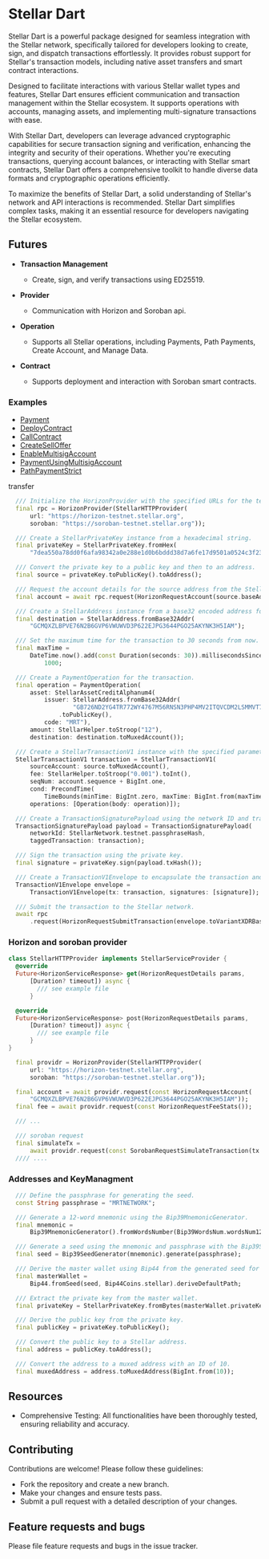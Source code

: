 # Stellar Dart

Stellar Dart is a powerful package designed for seamless integration with the Stellar network, specifically tailored for developers looking to create, sign, and dispatch transactions effortlessly. It provides robust support for Stellar's transaction models, including native asset transfers and smart contract interactions.

Designed to facilitate interactions with various Stellar wallet types and features, Stellar Dart ensures efficient communication and transaction management within the Stellar ecosystem. It supports operations with accounts, managing assets, and implementing multi-signature transactions with ease.

With Stellar Dart, developers can leverage advanced cryptographic capabilities for secure transaction signing and verification, enhancing the integrity and security of their operations. Whether you're executing transactions, querying account balances, or interacting with Stellar smart contracts, Stellar Dart offers a comprehensive toolkit to handle diverse data formats and cryptographic operations efficiently.

To maximize the benefits of Stellar Dart, a solid understanding of Stellar's network and API interactions is recommended. Stellar Dart simplifies complex tasks, making it an essential resource for developers navigating the Stellar ecosystem.

## Futures

- **Transaction Management**
  - Create, sign, and verify transactions using ED25519.

- **Provider**
  - Communication with Horizon and Soroban api.

- **Operation**
  - Supports all Stellar operations, including Payments, Path Payments, Create Account, and Manage Data.

- **Contract**
  - Supports deployment and interaction with Soroban smart contracts.

### Examples

  - [Payment](https://github.com/mrtnetwork/stellar_dart/tree/main/example/lib/examples/send_assets.dart)
  - [DeployContract](https://github.com/mrtnetwork/stellar_dart/tree/main/example/lib/examples/deploy_contract.dart)
  - [CallContract](https://github.com/mrtnetwork/stellar_dart/tree/main/example/lib/examples/transfer.dart)
  - [CreateSellOffer](https://github.com/mrtnetwork/stellar_dart/tree/main/example/lib/examples/create_sell_offer.dart)
  - [EnableMultisigAccount](https://github.com/mrtnetwork/stellar_dart/tree/main/example/lib/examples/enable_multisig_account.dart)
  - [PaymentUsingMultisigAccount](https://github.com/mrtnetwork/stellar_dart/tree/main/example/lib/examples/payment_using_multisig.dart)
  - [PathPaymentStrict](https://github.com/mrtnetwork/stellar_dart/tree/main/example/lib/examples/path_payment_strict.dart)


transfer

```dart
  /// Initialize the HorizonProvider with the specified URLs for the testnet.
  final rpc = HorizonProvider(StellarHTTPProvider(
      url: "https://horizon-testnet.stellar.org",
      soroban: "https://soroban-testnet.stellar.org"));

  /// Create a StellarPrivateKey instance from a hexadecimal string.
  final privateKey = StellarPrivateKey.fromHex(
      "7dea550a78dd0f6afa98342a0e288e1d0b6bddd38d7a6fe17d9501a0524c3f23");

  /// Convert the private key to a public key and then to an address.
  final source = privateKey.toPublicKey().toAddress();

  /// Request the account details for the source address from the Stellar network.
  final account = await rpc.request(HorizonRequestAccount(source.baseAddress));

  /// Create a StellarAddress instance from a base32 encoded address for the destination.
  final destination = StellarAddress.fromBase32Addr(
      "GCMQXZLBPVE76N2B6GVP6VWUWVD3P622EJPG3644PGO25AKYNK3H5IAM");

  /// Set the maximum time for the transaction to 30 seconds from now.
  final maxTime =
      DateTime.now().add(const Duration(seconds: 30)).millisecondsSinceEpoch ~/
          1000;

  /// Create a PaymentOperation for the transaction.
  final operation = PaymentOperation(
      asset: StellarAssetCreditAlphanum4(
          issuer: StellarAddress.fromBase32Addr(
                  "GB726ND2YG4TR772WY4767M56RNSN3PHP4MV2ITQVCDM2LSMMVT7CD6O")
              .toPublicKey(),
          code: "MRT"),
      amount: StellarHelper.toStroop("12"),
      destination: destination.toMuxedAccount());

  /// Create a StellarTransactionV1 instance with the specified parameters.
  StellarTransactionV1 transaction = StellarTransactionV1(
      sourceAccount: source.toMuxedAccount(),
      fee: StellarHelper.toStroop("0.001").toInt(),
      seqNum: account.sequence + BigInt.one,
      cond: PrecondTime(
          TimeBounds(minTime: BigInt.zero, maxTime: BigInt.from(maxTime))),
      operations: [Operation(body: operation)]);

  /// Create a TransactionSignaturePayload using the network ID and transaction.
  TransactionSignaturePayload payload = TransactionSignaturePayload(
      networkId: StellarNetwork.testnet.passphraseHash,
      taggedTransaction: transaction);

  /// Sign the transaction using the private key.
  final signature = privateKey.sign(payload.txHash());

  /// Create a TransactionV1Envelope to encapsulate the transaction and its signature.
  TransactionV1Envelope envelope =
      TransactionV1Envelope(tx: transaction, signatures: [signature]);

  /// Submit the transaction to the Stellar network.
  await rpc
      .request(HorizonRequestSubmitTransaction(envelope.toVariantXDRBase64()));
```

### Horizon and soroban provider

```dart
class StellarHTTPProvider implements StellarServiceProvider {
  @override
  Future<HorizonServiceResponse> get(HorizonRequestDetails params,
      [Duration? timeout]) async {
        /// see example file
      }

  @override
  Future<HorizonServiceResponse> post(HorizonRequestDetails params,
      [Duration? timeout]) async {
        /// see example file
      }
}

  final providr = HorizonProvider(StellarHTTPProvider(
      url: "https://horizon-testnet.stellar.org",
      soroban: "https://soroban-testnet.stellar.org"));

  final account = await providr.request(const HorizonRequestAccount(
      "GCMQXZLBPVE76N2B6GVP6VWUWVD3P622EJPG3644PGO25AKYNK3H5IAM"));
  final fee = await providr.request(const HorizonRequestFeeStats());

  /// ...

  /// soroban request
  final simulateTx =
      await providr.request(const SorobanRequestSimulateTransaction(tx: tx));
  //// ....


```

### Addresses and KeyManagment

```dart
  /// Define the passphrase for generating the seed.
  const String passphrase = "MRTNETWORK";

  /// Generate a 12-word mnemonic using the Bip39MnemonicGenerator.
  final mnemonic =
      Bip39MnemonicGenerator().fromWordsNumber(Bip39WordsNum.wordsNum12);

  /// Generate a seed using the mnemonic and passphrase with the Bip39SeedGenerator.
  final seed = Bip39SeedGenerator(mnemonic).generate(passphrase);

  /// Derive the master wallet using Bip44 from the generated seed for the Stellar coin type.
  final masterWallet =
      Bip44.fromSeed(seed, Bip44Coins.stellar).deriveDefaultPath;

  /// Extract the private key from the master wallet.
  final privateKey = StellarPrivateKey.fromBytes(masterWallet.privateKey.raw);

  /// Derive the public key from the private key.
  final publicKey = privateKey.toPublicKey();

  /// Convert the public key to a Stellar address.
  final address = publicKey.toAddress();

  /// Convert the address to a muxed address with an ID of 10.
  final muxedAddress = address.toMuxedAddress(BigInt.from(10));

```

## Resources

- Comprehensive Testing: All functionalities have been thoroughly tested, ensuring reliability and accuracy.

## Contributing

Contributions are welcome! Please follow these guidelines:

- Fork the repository and create a new branch.
- Make your changes and ensure tests pass.
- Submit a pull request with a detailed description of your changes.

## Feature requests and bugs

Please file feature requests and bugs in the issue tracker.

